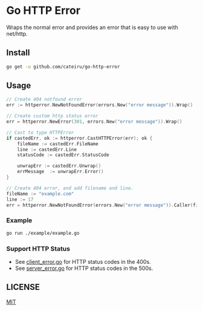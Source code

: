 # Go HTTP Error

Wraps the normal error and provides an error that is easy to use with net/http.

## Install

```bash
go get -u github.com/cateiru/go-http-error
```

## Usage

```go
// Create 404 notfound error
err := httperror.NewNotFoundError(errors.New("error message")).Wrap()

// Create custom http status error
err = httperror.NewError(301, errors.New("error message")).Wrap()

// Cast to type HTTPError
if castedErr, ok := httperror.CastHTTPError(err); ok {
    fileName := castedErr.FileName
    line := castedErr.Line
    statusCode := castedErr.StatusCode

    unwrapErr := castedErr.Unwrap()
    errMessage  := unwrapErr.Error()
}

// Create 404 error, and add filename and line.
fileName := "example.com"
line := 17
err = httperror.NewNotFoundError(errors.New("error message")).Caller(fileName, line).Wrap()

```

### Example

```bash
go run ./example/example.go
```

### Support HTTP Status

- See [client_error.go](./httperror/client_error.go) for HTTP status codes in the 400s.
- See [server_error.go](./httperror/server_error.go) for HTTP status codes in the 500s.

## LICENSE

[MIT](./LICENSE)
